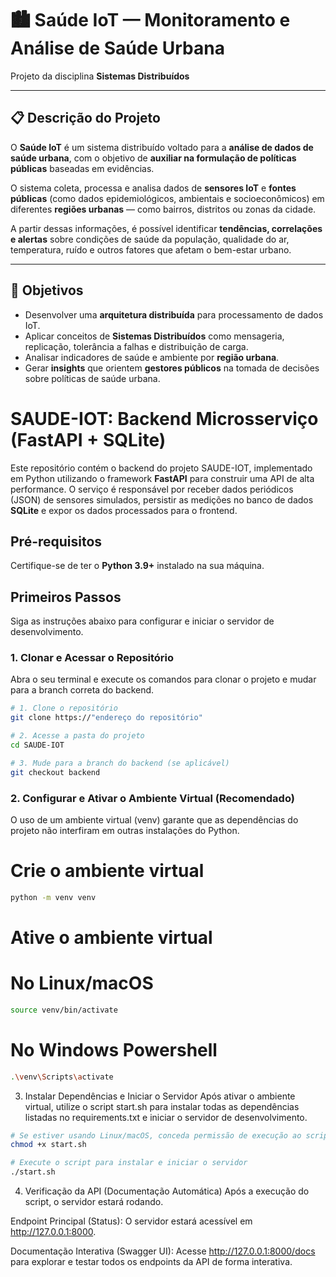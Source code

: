 # 🏙️ Saúde IoT — Monitoramento e Análise de Saúde Urbana

Projeto da disciplina **Sistemas Distribuídos**

---

## 📋 Descrição do Projeto

O **Saúde IoT** é um sistema distribuído voltado para a **análise de dados de saúde urbana**, com o objetivo de **auxiliar na formulação de políticas públicas** baseadas em evidências.

O sistema coleta, processa e analisa dados de **sensores IoT** e **fontes públicas** (como dados epidemiológicos, ambientais e socioeconômicos) em diferentes **regiões urbanas** — como bairros, distritos ou zonas da cidade.

A partir dessas informações, é possível identificar **tendências, correlações e alertas** sobre condições de saúde da população, qualidade do ar, temperatura, ruído e outros fatores que afetam o bem-estar urbano.

---

## 🎯 Objetivos

- Desenvolver uma **arquitetura distribuída** para processamento de dados IoT.
- Aplicar conceitos de **Sistemas Distribuídos** como mensageria, replicação, tolerância a falhas e distribuição de carga.
- Analisar indicadores de saúde e ambiente por **região urbana**.
- Gerar **insights** que orientem **gestores públicos** na tomada de decisões sobre políticas de saúde urbana.

# SAUDE-IOT: Backend Microsserviço (FastAPI + SQLite)

Este repositório contém o backend do projeto SAUDE-IOT, implementado em Python utilizando o framework **FastAPI** para construir uma API de alta performance. O serviço é responsável por receber dados periódicos (JSON) de sensores simulados, persistir as medições no banco de dados **SQLite** e expor os dados processados para o frontend.

## Pré-requisitos

Certifique-se de ter o **Python 3.9+** instalado na sua máquina.

## Primeiros Passos

Siga as instruções abaixo para configurar e iniciar o servidor de desenvolvimento.

### 1. Clonar e Acessar o Repositório

Abra o seu terminal e execute os comandos para clonar o projeto e mudar para a branch correta do backend.

```bash
# 1. Clone o repositório
git clone https://"endereço do repositório"

# 2. Acesse a pasta do projeto
cd SAUDE-IOT

# 3. Mude para a branch do backend (se aplicável)
git checkout backend
```

### 2. Configurar e Ativar o Ambiente Virtual (Recomendado)

O uso de um ambiente virtual (venv) garante que as dependências do projeto não interfiram em outras instalações do Python.

# Crie o ambiente virtual
```bash
python -m venv venv
```

# Ative o ambiente virtual
# No Linux/macOS
```bash
source venv/bin/activate
```

# No Windows Powershell
```bash
.\venv\Scripts\activate
```

3. Instalar Dependências e Iniciar o Servidor
Após ativar o ambiente virtual, utilize o script start.sh para instalar todas as dependências listadas no requirements.txt e iniciar o servidor de desenvolvimento.

```bash
# Se estiver usando Linux/macOS, conceda permissão de execução ao script
chmod +x start.sh 

# Execute o script para instalar e iniciar o servidor
./start.sh
```

4. Verificação da API (Documentação Automática)
Após a execução do script, o servidor estará rodando.

Endpoint Principal (Status): O servidor estará acessível em http://127.0.0.1:8000.

Documentação Interativa (Swagger UI): Acesse http://127.0.0.1:8000/docs para explorar e testar todos os endpoints da API de forma interativa.